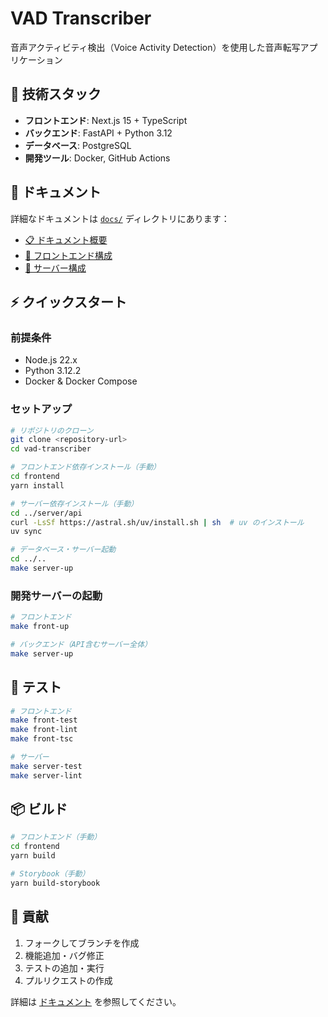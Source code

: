 # VAD Transcriber

音声アクティビティ検出（Voice Activity Detection）を使用した音声転写アプリケーション

## 🚀 技術スタック

- **フロントエンド**: Next.js 15 + TypeScript
- **バックエンド**: FastAPI + Python 3.12
- **データベース**: PostgreSQL
- **開発ツール**: Docker, GitHub Actions

## 📖 ドキュメント

詳細なドキュメントは [`docs/`](./docs/) ディレクトリにあります：

- [📋 ドキュメント概要](./docs/README.md)
- [🎨 フロントエンド構成](./docs/frontend/)
- [🔌 サーバー構成](./docs/server/)

## ⚡ クイックスタート

### 前提条件

- Node.js 22.x
- Python 3.12.2
- Docker & Docker Compose

### セットアップ

```bash
# リポジトリのクローン
git clone <repository-url>
cd vad-transcriber

# フロントエンド依存インストール（手動）
cd frontend
yarn install

# サーバー依存インストール（手動）
cd ../server/api
curl -LsSf https://astral.sh/uv/install.sh | sh  # uv のインストール
uv sync

# データベース・サーバー起動
cd ../..
make server-up
```

### 開発サーバーの起動

```bash
# フロントエンド
make front-up

# バックエンド（API含むサーバー全体）
make server-up
```

## 🧪 テスト

```bash
# フロントエンド
make front-test
make front-lint
make front-tsc

# サーバー
make server-test
make server-lint
```

## 📦 ビルド

```bash
# フロントエンド（手動）
cd frontend
yarn build

# Storybook（手動）
yarn build-storybook
```

## 🤝 貢献

1. フォークしてブランチを作成
2. 機能追加・バグ修正
3. テストの追加・実行
4. プルリクエストの作成

詳細は [ドキュメント](./docs/) を参照してください。
